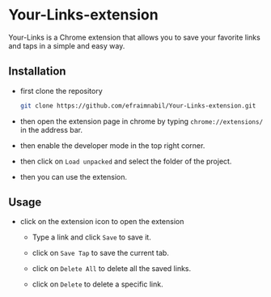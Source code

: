 # Your-Links-extension

Your-Links is a Chrome extension that allows you to save your favorite links and taps in a simple and easy way.

## Installation

- first clone the repository
    
    ```bash
    git clone https://github.com/efraimnabil/Your-Links-extension.git
    ```

- then open the extension page in chrome by typing `chrome://extensions/` in the address bar.

- then enable the developer mode in the top right corner.

- then click on `Load unpacked` and select the folder of the project.

- then you can use the extension.

## Usage

- click on the extension icon to open the extension

    - Type a link and click `Save` to save it.

    - click on `Save Tap` to save the current tab.

    - click on `Delete All` to delete all the saved links.

    - click on `Delete` to delete a specific link.